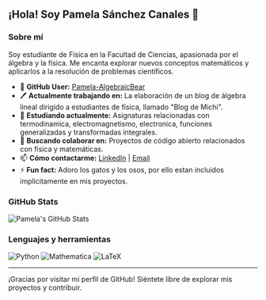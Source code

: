 ## ¡Hola! Soy Pamela Sánchez Canales 👋

### Sobre mí
Soy estudiante de Física en la Facultad de Ciencias, apasionada por el álgebra y la física. Me encanta explorar nuevos conceptos matemáticos y aplicarlos a la resolución de problemas científicos.

- 🐻 **GitHub User:** [Pamela-AlgebraicBear](https://github.com/Pamela-AlgebraicBear)
- 🖊️ **Actualmente trabajando en:** La elaboración de un blog de álgebra lineal dirigido a estudiantes de física, llamado "Blog de Michi".
- 🌱 **Estudiando actualmente:** Asignaturas relacionadas con termodinamica, electromagnetismo, electronica, funciones generalizadas y transformadas integrales.
- 👯 **Buscando colaborar en:** Proyectos de código abierto relacionados con física y matemáticas.
- 📫 **Cómo contactarme:** [LinkedIn](https://www.linkedin.com/in/pamela-sánchez-canales) | [Email](mailto:pamela.sanchezcanales.com)
- ⚡ **Fun fact:** Adoro los gatos y los osos, por ello estan incluidos implicitamente en mis proyectos.

### GitHub Stats
![Pamela's GitHub Stats](https://github-readme-stats.vercel.app/api?username=Pamela-AlgebraicBear&show_icons=true&theme=radical)

### Lenguajes y herramientas
![Python](https://img.shields.io/badge/Python-3776AB?style=for-the-badge&logo=python&logoColor=white)
![Mathematica](https://img.shields.io/badge/Mathematica-DD1100?style=for-the-badge&logo=wolfram-mathematica&logoColor=white)
![LaTeX](https://img.shields.io/badge/LaTeX-008080?style=for-the-badge&logo=latex&logoColor=white)

---

¡Gracias por visitar mi perfil de GitHub! Siéntete libre de explorar mis proyectos y contribuir.
